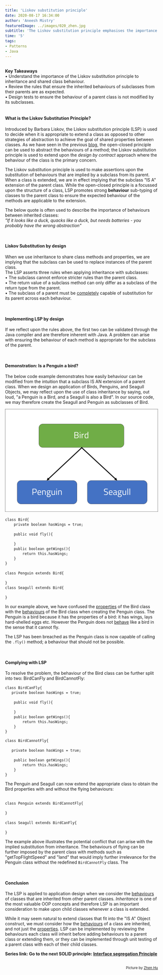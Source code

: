 ```yaml
---
title: 'Liskov substitution principle'
date: 2020-08-17 16:34:00
author: 'Aneesh Mistry'
featuredImage: ../images/020_zhen.jpg
subtitle: 'The Liskov substitution principle emphasises the importance to inspect the behaviours that subclasses inherit from their parents to ensure they can be completely substitutable for all instances of the parent.'
time: '5'
tags:
- Patterns
- Java
---
```

<br>
<strong>Key Takeaways</strong><br>
&#8226; Understand the importance of the Liskov substitution principle to inheritance and shared class behaviour.<br>
&#8226; Review the rules that ensure the inherited behaviours of subclasses from their parents are as expected.<br>
&#8226; Design tests to ensure the behaviour of a parent class is not modified by its subclasses.<br>

<br>
<h4>What is the Liskov Substitution Principle?</h4>
<p>
Introduced by Barbara Liskov, the Liskov substitution principle (LSP) is used to decide when it is appropriate to extend a class as opposed to other strategies of abstraction to achieve the goal of shared properties between classes. As we have seen in the previous <a href="https://www.aneesh.co.uk/open-closed-principle" target="_blank">blog</a>, the open-closed principle can be used to abstract the behaviours of a method; the Liskov substitution principle is used to extend upon the <i>design by contract</i> approach where the behaviour of the class is the primary concern.
</p>

<p>
The Liskov substitution principle is used to make assertions upon the substitution of behaviours that are implied by a subclass from its parent.
When a class is extended, we are in effect implying that the subclass "IS A" extension of the parent class. While the open-closed principle is a focussed upon the structure of a class, LSP promotes strong <strong>behaviour</strong> sub-typing of classes to the parent class to ensure the expected behaviour of the methods are applicable to the extension.
</p>
<p>
The below quote is often used to describe the importance of behaviours between inherited classes:<br>
<i>"If it looks like a duck, quacks like a duck, but needs batteries - you probably have the wrong abstraction"</i>
</p>
<br>
<h4>Liskov Substitution by design</h4>
<p>
When we use inheritance to share class methods and properties, we are implying that the subclass can be used to replace instances of the parent class.<br>
The LSP asserts three rules when applying inheritance with subclasses:<br>
&#8226; The subclass cannot enforce stricter rules than the parent class.<br>
&#8226; The return value of a subclass method can only differ as a subclass of the return type from the parent.<br>
&#8226; The subclass of a parent must be <u>completely</u> capable of substitution for its parent across each behaviour.
</p>

<br>
<h4>Implementing LSP by design</h4>
<p>
If we reflect upon the rules above, the first two can be validated through the Java compiler and are therefore inherent with Java.
A problem can arise with ensuring the behaviour of each method is appropriate for the subclass of the parent.
</p>
<br>
<h4>Demonstration: Is a Penguin a bird?</h4>
<p>
The below code example demonstrates how easily behaviour can be modified from the intuition that a subclass IS AN extension of a parent class. When we design an application of Birds, Penguins, and Seagull Objects, we may reflect upon the use of class inheritance by saying, out loud, "a Penguin is a Bird, and a Seagull is also a Bird". In our source code, we may therefore create the Seagull and Penguin as subclasses of Bird. 

![Image of the classes](../../src/images/020_bird.png)

```java{numberLines:true}
class Bird{
    private boolean hasWings = true;

    public void fly(){

    }
    public boolean getWings(){
        return this.hasWings;
    }    
}

class Penguin extends Bird{

}
class Seagull extends Bird{

}
```
</p>
<p>
In our example above, we have confused the <u>properties</u> of the Bird class with the <u>behaviours</u> of the Bird class when creating the Penguin class. The Penguin is a bird because it has the properties of a bird: it has wings, lays hard-shelled eggs etc. However the Penguin does not <u>behave</u> like a bird in the sense that it cannot fly.
</p>
<p>
The LSP has been breached as the Penguin class is now capable of calling the <code>.fly()</code> method; a behaviour that should not be possible.
</p>
<br>
<h4>Complying with LSP</h4>
<p>
To resolve the problem, the behaviour of the Bird class can be further split into two: BirdCanFly and BirdCannotFly:

```java{numberLines:true}
class BirdCanFly{
   private boolean hasWings = true;

    public void fly(){

    }
    public boolean getWings(){
        return this.hasWings;
    } 
}

```
```java{numberLines:true}
class BirdCannotFly{

   private boolean hasWings = true;

    public boolean getWings(){
        return this.hasWings;
    } 
}
```

The Penguin and Seagull can now extend the appropriate class to obtain the Bird properties with and without the flying behaviours:

```java{numberLines:true}

class Penguin extends BirdCannotFly{

}

class Seagull extends BirdCanFly{

}

```
</p>
<p>
The example above illustrates the potential conflict that can arise with the implied substitution from inheritance. The behaviours of flying can be further imposed by the parent class with methods such as "getTopFlightSpeed" and "land" that would imply further irrelevance for the Penguin class without the redefined <code>BirdCannotFly</code> class. The 
</p>
<br>
<h4>Conclusion</h4>
<p>
The LSP is applied to application design when we consider the <u>behaviours</u> of classes that are inherited from other parent classes. <i>Inheritance</i> is one of the most valuable OOP concepts and therefore LSP is an important consideration to make upon child classes whenever a class is extended.
</p>
<p>
While it may seem natural to extend classes that fit into the "IS A" Object construct, we must consider how the <u>behaviours</u> of a class are inherited, and not just the <u>properties</u>. LSP can be implemented by reviewing the behaviours each class will inherit before adding behaviours to a parent class or extending them, or they can be implemented through unit testing of a parent class with each of their child classes.
</p>

<strong>Series link: Go to the next SOLID principle: <a href="https://aneesh.co.uk/interface-segregation-principle">Interface segregation Principle</a></strong>


<br>
<small style="float: right;" >Picture by <a target="_blank" href="https://unsplash.com/@zhenhu2424">Zhen Hu</small></a><br>